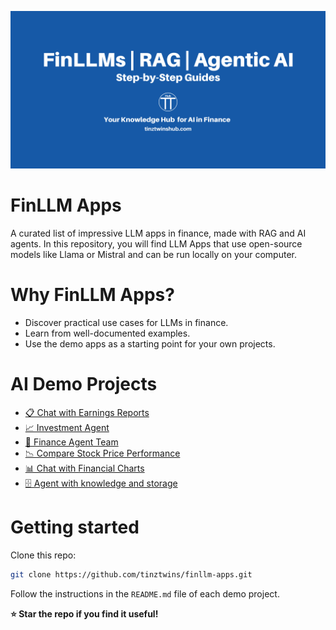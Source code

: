 ![Header Image FinLLMs](/docs/finallm-apps.png)

# FinLLM Apps
A curated list of impressive LLM apps in finance, made with RAG and AI agents. In this repository, you will find LLM Apps that use open-source models like Llama or Mistral and can be run locally on your computer.

# Why FinLLM Apps?
* Discover practical use cases for LLMs in finance.
* Learn from well-documented examples.
* Use the demo apps as a starting point for your own projects.

# AI Demo Projects
* [📋 Chat with Earnings Reports](/chat-with-earnings-reports/)
* [📈 Investment Agent](/investment-agent/)
* [🏦 Finance Agent Team](/finance-agent-team/)
* [📉 Compare Stock Price Performance](/compare-stock-price-performance/)
* [📊 Chat with Financial Charts](/chat-with-financial-charts/)
* [🗄️ Agent with knowledge and storage](/agent-knowledge-storage/)

# Getting started
Clone this repo:

```bash
git clone https://github.com/tinztwins/finllm-apps.git
```

Follow the instructions in the `README.md` file of each demo project.

**⭐️ Star the repo if you find it useful!**